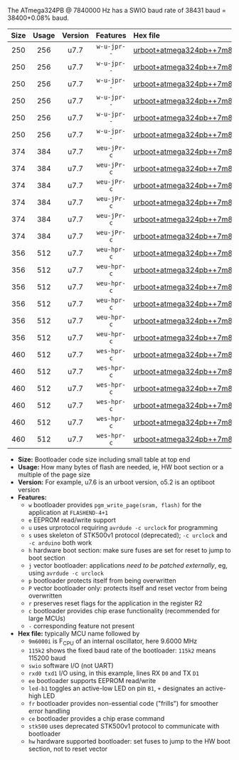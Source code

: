 The ATmega324PB @ 7840000 Hz has a SWIO baud rate of 38431 baud = 38400+0.08% baud.

|Size|Usage|Version|Features|Hex file|
|:-:|:-:|:-:|:-:|:--|
|250|256|u7.7|`w-u-jpr--`|[urboot+atmega324pb++7m8400i+++38k4_swio_rxd0_txd1_led+b0.hex](https://raw.githubusercontent.com/stefanrueger/urboot.hex/main/cores/mightycore/atmega324pb/internal_oscillator/fint++7m8400_Hz/br+++38k4_bps/urboot+atmega324pb++7m8400i+++38k4_swio_rxd0_txd1_led+b0.hex)|
|250|256|u7.7|`w-u-jpr--`|[urboot+atmega324pb++7m8400i+++38k4_swio_rxd0_txd1_led+b7.hex](https://raw.githubusercontent.com/stefanrueger/urboot.hex/main/cores/mightycore/atmega324pb/internal_oscillator/fint++7m8400_Hz/br+++38k4_bps/urboot+atmega324pb++7m8400i+++38k4_swio_rxd0_txd1_led+b7.hex)|
|250|256|u7.7|`w-u-jpr--`|[urboot+atmega324pb++7m8400i+++38k4_swio_rxd2_txd3_led+b0.hex](https://raw.githubusercontent.com/stefanrueger/urboot.hex/main/cores/mightycore/atmega324pb/internal_oscillator/fint++7m8400_Hz/br+++38k4_bps/urboot+atmega324pb++7m8400i+++38k4_swio_rxd2_txd3_led+b0.hex)|
|250|256|u7.7|`w-u-jpr--`|[urboot+atmega324pb++7m8400i+++38k4_swio_rxd2_txd3_led+b7.hex](https://raw.githubusercontent.com/stefanrueger/urboot.hex/main/cores/mightycore/atmega324pb/internal_oscillator/fint++7m8400_Hz/br+++38k4_bps/urboot+atmega324pb++7m8400i+++38k4_swio_rxd2_txd3_led+b7.hex)|
|250|256|u7.7|`w-u-jpr--`|[urboot+atmega324pb++7m8400i+++38k4_swio_rxe2_txe3_led+b0.hex](https://raw.githubusercontent.com/stefanrueger/urboot.hex/main/cores/mightycore/atmega324pb/internal_oscillator/fint++7m8400_Hz/br+++38k4_bps/urboot+atmega324pb++7m8400i+++38k4_swio_rxe2_txe3_led+b0.hex)|
|250|256|u7.7|`w-u-jpr--`|[urboot+atmega324pb++7m8400i+++38k4_swio_rxe2_txe3_led+b7.hex](https://raw.githubusercontent.com/stefanrueger/urboot.hex/main/cores/mightycore/atmega324pb/internal_oscillator/fint++7m8400_Hz/br+++38k4_bps/urboot+atmega324pb++7m8400i+++38k4_swio_rxe2_txe3_led+b7.hex)|
|374|384|u7.7|`weu-jPr-c`|[urboot+atmega324pb++7m8400i+++38k4_swio_rxd0_txd1_ee_led+b0_fr_ce.hex](https://raw.githubusercontent.com/stefanrueger/urboot.hex/main/cores/mightycore/atmega324pb/internal_oscillator/fint++7m8400_Hz/br+++38k4_bps/urboot+atmega324pb++7m8400i+++38k4_swio_rxd0_txd1_ee_led+b0_fr_ce.hex)|
|374|384|u7.7|`weu-jPr-c`|[urboot+atmega324pb++7m8400i+++38k4_swio_rxd0_txd1_ee_led+b7_fr_ce.hex](https://raw.githubusercontent.com/stefanrueger/urboot.hex/main/cores/mightycore/atmega324pb/internal_oscillator/fint++7m8400_Hz/br+++38k4_bps/urboot+atmega324pb++7m8400i+++38k4_swio_rxd0_txd1_ee_led+b7_fr_ce.hex)|
|374|384|u7.7|`weu-jPr-c`|[urboot+atmega324pb++7m8400i+++38k4_swio_rxd2_txd3_ee_led+b0_fr_ce.hex](https://raw.githubusercontent.com/stefanrueger/urboot.hex/main/cores/mightycore/atmega324pb/internal_oscillator/fint++7m8400_Hz/br+++38k4_bps/urboot+atmega324pb++7m8400i+++38k4_swio_rxd2_txd3_ee_led+b0_fr_ce.hex)|
|374|384|u7.7|`weu-jPr-c`|[urboot+atmega324pb++7m8400i+++38k4_swio_rxd2_txd3_ee_led+b7_fr_ce.hex](https://raw.githubusercontent.com/stefanrueger/urboot.hex/main/cores/mightycore/atmega324pb/internal_oscillator/fint++7m8400_Hz/br+++38k4_bps/urboot+atmega324pb++7m8400i+++38k4_swio_rxd2_txd3_ee_led+b7_fr_ce.hex)|
|374|384|u7.7|`weu-jPr-c`|[urboot+atmega324pb++7m8400i+++38k4_swio_rxe2_txe3_ee_led+b0_fr_ce.hex](https://raw.githubusercontent.com/stefanrueger/urboot.hex/main/cores/mightycore/atmega324pb/internal_oscillator/fint++7m8400_Hz/br+++38k4_bps/urboot+atmega324pb++7m8400i+++38k4_swio_rxe2_txe3_ee_led+b0_fr_ce.hex)|
|374|384|u7.7|`weu-jPr-c`|[urboot+atmega324pb++7m8400i+++38k4_swio_rxe2_txe3_ee_led+b7_fr_ce.hex](https://raw.githubusercontent.com/stefanrueger/urboot.hex/main/cores/mightycore/atmega324pb/internal_oscillator/fint++7m8400_Hz/br+++38k4_bps/urboot+atmega324pb++7m8400i+++38k4_swio_rxe2_txe3_ee_led+b7_fr_ce.hex)|
|356|512|u7.7|`weu-hpr-c`|[urboot+atmega324pb++7m8400i+++38k4_swio_rxd0_txd1_ee_led+b0_fr_ce_hw.hex](https://raw.githubusercontent.com/stefanrueger/urboot.hex/main/cores/mightycore/atmega324pb/internal_oscillator/fint++7m8400_Hz/br+++38k4_bps/urboot+atmega324pb++7m8400i+++38k4_swio_rxd0_txd1_ee_led+b0_fr_ce_hw.hex)|
|356|512|u7.7|`weu-hpr-c`|[urboot+atmega324pb++7m8400i+++38k4_swio_rxd0_txd1_ee_led+b7_fr_ce_hw.hex](https://raw.githubusercontent.com/stefanrueger/urboot.hex/main/cores/mightycore/atmega324pb/internal_oscillator/fint++7m8400_Hz/br+++38k4_bps/urboot+atmega324pb++7m8400i+++38k4_swio_rxd0_txd1_ee_led+b7_fr_ce_hw.hex)|
|356|512|u7.7|`weu-hpr-c`|[urboot+atmega324pb++7m8400i+++38k4_swio_rxd2_txd3_ee_led+b0_fr_ce_hw.hex](https://raw.githubusercontent.com/stefanrueger/urboot.hex/main/cores/mightycore/atmega324pb/internal_oscillator/fint++7m8400_Hz/br+++38k4_bps/urboot+atmega324pb++7m8400i+++38k4_swio_rxd2_txd3_ee_led+b0_fr_ce_hw.hex)|
|356|512|u7.7|`weu-hpr-c`|[urboot+atmega324pb++7m8400i+++38k4_swio_rxd2_txd3_ee_led+b7_fr_ce_hw.hex](https://raw.githubusercontent.com/stefanrueger/urboot.hex/main/cores/mightycore/atmega324pb/internal_oscillator/fint++7m8400_Hz/br+++38k4_bps/urboot+atmega324pb++7m8400i+++38k4_swio_rxd2_txd3_ee_led+b7_fr_ce_hw.hex)|
|356|512|u7.7|`weu-hpr-c`|[urboot+atmega324pb++7m8400i+++38k4_swio_rxe2_txe3_ee_led+b0_fr_ce_hw.hex](https://raw.githubusercontent.com/stefanrueger/urboot.hex/main/cores/mightycore/atmega324pb/internal_oscillator/fint++7m8400_Hz/br+++38k4_bps/urboot+atmega324pb++7m8400i+++38k4_swio_rxe2_txe3_ee_led+b0_fr_ce_hw.hex)|
|356|512|u7.7|`weu-hpr-c`|[urboot+atmega324pb++7m8400i+++38k4_swio_rxe2_txe3_ee_led+b7_fr_ce_hw.hex](https://raw.githubusercontent.com/stefanrueger/urboot.hex/main/cores/mightycore/atmega324pb/internal_oscillator/fint++7m8400_Hz/br+++38k4_bps/urboot+atmega324pb++7m8400i+++38k4_swio_rxe2_txe3_ee_led+b7_fr_ce_hw.hex)|
|460|512|u7.7|`wes-hpr-c`|[urboot+atmega324pb++7m8400i+++38k4_swio_rxd0_txd1_ee_led+b0_fr_ce_stk500_hw.hex](https://raw.githubusercontent.com/stefanrueger/urboot.hex/main/cores/mightycore/atmega324pb/internal_oscillator/fint++7m8400_Hz/br+++38k4_bps/urboot+atmega324pb++7m8400i+++38k4_swio_rxd0_txd1_ee_led+b0_fr_ce_stk500_hw.hex)|
|460|512|u7.7|`wes-hpr-c`|[urboot+atmega324pb++7m8400i+++38k4_swio_rxd0_txd1_ee_led+b7_fr_ce_stk500_hw.hex](https://raw.githubusercontent.com/stefanrueger/urboot.hex/main/cores/mightycore/atmega324pb/internal_oscillator/fint++7m8400_Hz/br+++38k4_bps/urboot+atmega324pb++7m8400i+++38k4_swio_rxd0_txd1_ee_led+b7_fr_ce_stk500_hw.hex)|
|460|512|u7.7|`wes-hpr-c`|[urboot+atmega324pb++7m8400i+++38k4_swio_rxd2_txd3_ee_led+b0_fr_ce_stk500_hw.hex](https://raw.githubusercontent.com/stefanrueger/urboot.hex/main/cores/mightycore/atmega324pb/internal_oscillator/fint++7m8400_Hz/br+++38k4_bps/urboot+atmega324pb++7m8400i+++38k4_swio_rxd2_txd3_ee_led+b0_fr_ce_stk500_hw.hex)|
|460|512|u7.7|`wes-hpr-c`|[urboot+atmega324pb++7m8400i+++38k4_swio_rxd2_txd3_ee_led+b7_fr_ce_stk500_hw.hex](https://raw.githubusercontent.com/stefanrueger/urboot.hex/main/cores/mightycore/atmega324pb/internal_oscillator/fint++7m8400_Hz/br+++38k4_bps/urboot+atmega324pb++7m8400i+++38k4_swio_rxd2_txd3_ee_led+b7_fr_ce_stk500_hw.hex)|
|460|512|u7.7|`wes-hpr-c`|[urboot+atmega324pb++7m8400i+++38k4_swio_rxe2_txe3_ee_led+b0_fr_ce_stk500_hw.hex](https://raw.githubusercontent.com/stefanrueger/urboot.hex/main/cores/mightycore/atmega324pb/internal_oscillator/fint++7m8400_Hz/br+++38k4_bps/urboot+atmega324pb++7m8400i+++38k4_swio_rxe2_txe3_ee_led+b0_fr_ce_stk500_hw.hex)|
|460|512|u7.7|`wes-hpr-c`|[urboot+atmega324pb++7m8400i+++38k4_swio_rxe2_txe3_ee_led+b7_fr_ce_stk500_hw.hex](https://raw.githubusercontent.com/stefanrueger/urboot.hex/main/cores/mightycore/atmega324pb/internal_oscillator/fint++7m8400_Hz/br+++38k4_bps/urboot+atmega324pb++7m8400i+++38k4_swio_rxe2_txe3_ee_led+b7_fr_ce_stk500_hw.hex)|

- **Size:** Bootloader code size including small table at top end
- **Usage:** How many bytes of flash are needed, ie, HW boot section or a multiple of the page size
- **Version:** For example, u7.6 is an urboot version, o5.2 is an optiboot version
- **Features:**
  + `w` bootloader provides `pgm_write_page(sram, flash)` for the application at `FLASHEND-4+1`
  + `e` EEPROM read/write support
  + `u` uses urprotocol requiring `avrdude -c urclock` for programming
  + `s` uses skeleton of STK500v1 protocol (deprecated); `-c urclock` and `-c arduino` both work
  + `h` hardware boot section: make sure fuses are set for reset to jump to boot section
  + `j` vector bootloader: applications *need to be patched externally*, eg, using `avrdude -c urclock`
  + `p` bootloader protects itself from being overwritten
  + `P` vector bootloader only: protects itself and reset vector from being overwritten
  + `r` preserves reset flags for the application in the register R2
  + `c` bootloader provides chip erase functionality (recommended for large MCUs)
  + `-` corresponding feature not present
- **Hex file:** typically MCU name followed by
  + `9m6000i` is F<sub>CPU</sub> of an internal oscillator, here 9.6000 MHz
  + `115k2` shows the fixed baud rate of the bootloader: `115k2` means 115200 baud
  + `swio` software I/O (not UART)
  + `rxd0 txd1` I/O using, in this example, lines RX `D0` and TX `D1`
  + `ee` bootloader supports EEPROM read/write
  + `led-b1` toggles an active-low LED on pin `B1`, `+` designates an active-high LED
  + `fr` bootloader provides non-essential code ("frills") for smoother error handling
  + `ce` bootloader provides a chip erase command
  + `stk500` uses deprecated STK500v1 protocol to communicate with bootloader
  + `hw` hardware supported bootloader: set fuses to jump to the HW boot section, not to reset vector

